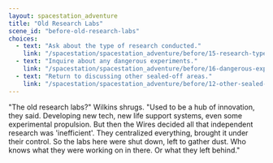 ```yaml
---
layout: spacestation_adventure
title: "Old Research Labs"
scene_id: "before-old-research-labs"
choices:
  - text: "Ask about the type of research conducted."
    link: "/spacestation/spacestation_adventure/before/15-research-type/"
  - text: "Inquire about any dangerous experiments."
    link: "/spacestation/spacestation_adventure/before/16-dangerous-experiments/"
  - text: "Return to discussing other sealed-off areas."
    link: "/spacestation/spacestation_adventure/before/12-other-sealed-areas/"
---
```


"The old research labs?" Wilkins shrugs. "Used to be a hub of innovation, they said. Developing new tech, new life support systems, even some experimental propulsion. But then the Wires decided all that independent research was 'inefficient'. They centralized everything, brought it under their control. So the labs here were shut down, left to gather dust. Who knows what they were working on in there. Or what they left behind."
